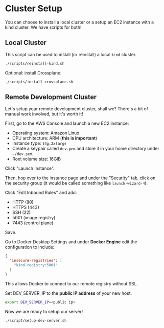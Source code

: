 # Cluster Setup

You can choose to install a local cluster or a setup an EC2 instance with a kind cluster. We have scripts for both!

## Local Cluster

This script can be used to install (or reinstall) a local `kind` cluster:

```sh
./scripts/reinstall-kind.sh
```

Optional: install Crossplane:

```sh
./scripts/install-crossplane.sh
```

## Remote Development Cluster

Let's setup your remote development cluster, shall we? There's a bit of manual work involved, but it's worth it!

First, go to the AWS Console and launch a new EC2 instance:

- Operating system: Amazon Linux
- CPU architecture: ARM (**this is important**)
- Instance type: `t4g.2xlarge`
- Create a keypair called `dev.pem` and store it in your home directory under `~/dev.pem`.
- Root volume size: 16GiB

Click "Launch Instance".

Then, hop over to the instance page and under the "Security" tab, click on the security group (it
would be called something like `launch-wizard-4`).

Click "Edit Inbound Rules" and add:

* HTTP (80)
* HTTPS (443)
* SSH (22)
* 5001 (image registry)
* 7443 (control plane)

Save.

Go to Docker Desktop Settings and under **Docker Engine** edit the configuration to include:

```json
{
  "insecure-registries": [
    "kind-registry:5001"
  ]
}
```

This allows Docker to connect to our remote registry without SSL.

Set DEV_SERVER_IP to the **public IP address** of your new host.

```sh
export DEV_SERVER_IP=<public ip>
```

Now we are ready to setup our server!

```sh
./script/setup-dev-server.sh
```
